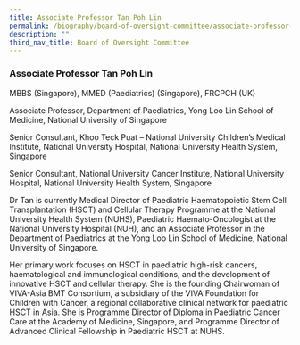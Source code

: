 ```yaml
---
title: Associate Professor Tan Poh Lin
permalink: /biography/board-of-oversight-committee/associate-professor-tan-poh-lin/
description: ""
third_nav_title: Board of Oversight Committee
---
```

### Associate Professor Tan Poh Lin

MBBS (Singapore), MMED (Paediatrics) (Singapore), FRCPCH (UK)

Associate Professor, Department of Paediatrics, Yong Loo Lin School of Medicine, National University of Singapore

Senior Consultant, Khoo Teck Puat – National University Children’s Medical Institute, National University Hospital, National University Health System, Singapore

Senior Consultant, National University Cancer Institute, National University Hospital, National University Health System, Singapore

Dr Tan is currently Medical Director of Paediatric Haematopoietic Stem Cell Transplantation (HSCT) and Cellular Therapy Programme at the National University Health System (NUHS), Paediatric Haemato-Oncologist at the National University Hospital (NUH), and an Associate Professor in the Department of Paediatrics at the Yong Loo Lin School of Medicine, National University of Singapore.

Her primary work focuses on HSCT in paediatric high-risk cancers, haematological and immunological conditions, and the development of innovative HSCT and cellular therapy. She is the founding Chairwoman of VIVA-Asia BMT Consortium, a subsidiary of the VIVA Foundation for Children with Cancer, a regional collaborative clinical network for paediatric HSCT in Asia. She is Programme Director of Diploma in Paediatric Cancer Care at the Academy of Medicine, Singapore, and Programme Director of Advanced Clinical Fellowship in Paediatric HSCT at NUHS.